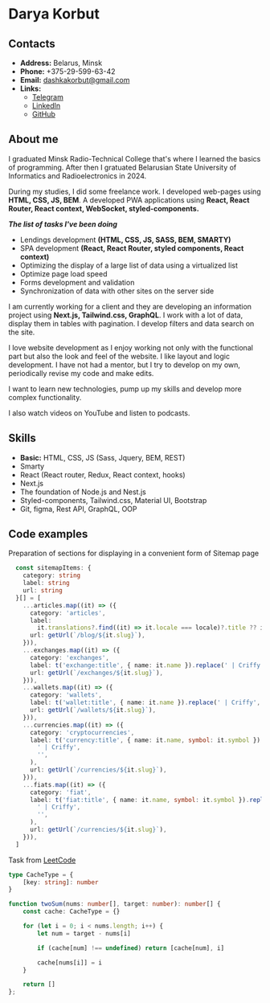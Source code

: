 # Darya Korbut


## Contacts

* **Address:** Belarus, Minsk
* **Phone:** +375-29-599-63-42
* **Email:** dashkakorbut@gmail.com
* **Links:**
  * [Telegram](https://t.me/Darya0322)
  * [LinkedIn](https://www.linkedin.com/in/darya-korbut-96a6461b7/)
  * [GitHub](https://github.com/Dasha2203)

## About me

I graduated Minsk Radio-Technical College that's where I learned the basics of programming. After then I gratuated Belarusian State University of Informatics and Radioelectronics in 2024.

During my studies, I did some freelance work. I developed web-pages using **HTML, CSS, JS, BEM**.
A developed PWA applications using **React, React Router, React context, WebSocket, styled-components.**

**_The list of tasks I've been doing_**

* Lendings development **(HTML, CSS, JS, SASS, BEM, SMARTY)**
* SPA development **(React, React Router, styled components, React context)**
* Optimizing the display of a large list of data using a virtualized list
* Optimize page load speed
* Forms development and validation
* Synchronization of data with other sites on the server side

I am currently working for a client and they are developing an information project using **Next.js, Tailwind.css, GraphQL**. I work with a lot of data, display them in tables with pagination. I develop filters and data search on the site.

I love website development as I enjoy working not only with the functional part but also the look and feel of the website. I like layout and logic development. I have not had a mentor, but I try to develop on my own, periodically revise my code and make edits. 

I want to learn new technologies, pump up my skills and develop more complex functionality.

I also watch videos on YouTube and listen to podcasts.

## Skills

* **Basic:** HTML, CSS, JS (Sass, Jquery, BEM, REST)
* Smarty
* React (React router, Redux, React context, hooks)
* Next.js
* The foundation of Node.js and Nest.js
* Styled-components, Tailwind.css, Material UI, Bootstrap
* Git, figma, Rest API, GraphQL, OOP


## Code examples

Preparation of sections for displaying in a convenient form of Sitemap page

```typescript
  const sitemapItems: {
    category: string
    label: string
    url: string
  }[] = [
    ...articles.map((it) => ({
      category: 'articles',
      label:
        it.translations?.find((it) => it.locale === locale)?.title ?? it.title,
      url: getUrl(`/blog/${it.slug}`),
    })),
    ...exchanges.map((it) => ({
      category: 'exchanges',
      label: t('exchange:title', { name: it.name }).replace(' | Criffy', ''),
      url: getUrl(`/exchanges/${it.slug}`),
    })),
    ...wallets.map((it) => ({
      category: 'wallets',
      label: t('wallet:title', { name: it.name }).replace(' | Criffy', ''),
      url: getUrl(`/wallets/${it.slug}`),
    })),
    ...currencies.map((it) => ({
      category: 'cryptocurrencies',
      label: t('currency:title', { name: it.name, symbol: it.symbol }).replace(
        ' | Criffy',
        '',
      ),
      url: getUrl(`/currencies/${it.slug}`),
    })),
    ...fiats.map((it) => ({
      category: 'fiat',
      label: t('fiat:title', { name: it.name, symbol: it.symbol }).replace(
        ' | Criffy',
        '',
      ),
      url: getUrl(`/currencies/${it.slug}`),
    })),
  ]
```

Task from [LeetCode](https://leetcode.com/)

```typescript
type CacheType = {
    [key: string]: number
}

function twoSum(nums: number[], target: number): number[] {
    const cache: CacheType = {}

    for (let i = 0; i < nums.length; i++) {
        let num = target - nums[i]

        if (cache[num] !== undefined) return [cache[num], i] 

        cache[nums[i]] = i
    }

    return []
};
```
